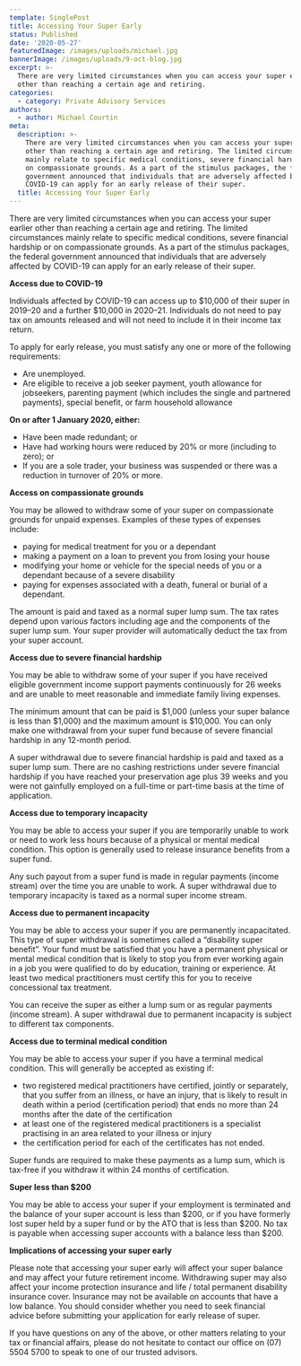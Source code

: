```yaml
---
template: SinglePost
title: Accessing Your Super Early
status: Published
date: '2020-05-27'
featuredImage: /images/uploads/michael.jpg
bannerImage: /images/uploads/9-oct-blog.jpg
excerpt: >-
  There are very limited circumstances when you can access your super earlier
  other than reaching a certain age and retiring. 
categories:
  - category: Private Advisory Services
authors:
  - author: Michael Courtin
meta:
  description: >-
    There are very limited circumstances when you can access your super earlier
    other than reaching a certain age and retiring. The limited circumstances
    mainly relate to specific medical conditions, severe financial hardship or
    on compassionate grounds. As a part of the stimulus packages, the federal
    government announced that individuals that are adversely affected by
    COVID-19 can apply for an early release of their super.
  title: Accessing Your Super Early
---
```

There are very limited circumstances when you can access your super earlier other than reaching a certain age and retiring. The limited circumstances mainly relate to specific medical conditions, severe financial hardship or on compassionate grounds. As a part of the stimulus packages, the federal government announced that individuals that are adversely affected by COVID-19 can apply for an early release of their super.

**Access due to COVID-19** 

Individuals affected by COVID-19 can access up to $10,000 of their super in 2019–20 and a further $10,000 in 2020–21. Individuals do not need to pay tax on amounts released and will not need to include it in their income tax return.

To apply for early release, you must satisfy any one or more of the following requirements:

* Are unemployed.
* Are eligible to receive a job seeker payment, youth allowance for jobseekers, parenting payment (which includes the single and partnered payments), special benefit, or farm household allowance

**On or after 1 January 2020, either:**

* Have been made redundant; or
* Have had working hours were reduced by 20% or more (including to zero); or
* If you are a sole trader, your business was suspended or there was a reduction in turnover of 20% or more.

**Access on compassionate grounds**

You may be allowed to withdraw some of your super on compassionate grounds for unpaid expenses. Examples of these types of expenses include:

* paying for medical treatment for you or a dependant
* making a payment on a loan to prevent you from losing your house
* modifying your home or vehicle for the special needs of you or a dependant because of a severe disability
* paying for expenses associated with a death, funeral or burial of a dependant.

The amount is paid and taxed as a normal super lump sum. The tax rates depend upon various factors including age and the components of the super lump sum. Your super provider will automatically deduct the tax from your super account.

**Access due to severe financial hardship**

You may be able to withdraw some of your super if you have received eligible government income support payments continuously for 26 weeks and are unable to meet reasonable and immediate family living expenses.

The minimum amount that can be paid is $1,000 (unless your super balance is less than $1,000) and the maximum amount is $10,000. You can only make one withdrawal from your super fund because of severe financial hardship in any 12-month period.

A super withdrawal due to severe financial hardship is paid and taxed as a super lump sum. There are no cashing restrictions under severe financial hardship if you have reached your preservation age plus 39 weeks and you were not gainfully employed on a full-time or part-time basis at the time of application.

**Access due to temporary incapacity**

You may be able to access your super if you are temporarily unable to work or need to work less hours because of a physical or mental medical condition. This option is generally used to release insurance benefits from a super fund.

Any such payout from a super fund is made in regular payments (income stream) over the time you are unable to work. A super withdrawal due to temporary incapacity is taxed as a normal super income stream.

**Access due to permanent incapacity**

You may be able to access your super if you are permanently incapacitated. This type of super withdrawal is sometimes called a “disability super benefit”. Your fund must be satisfied that you have a permanent physical or mental medical condition that is likely to stop you from ever working again in a job you were qualified to do by education, training or experience. At least two medical practitioners must certify this for you to receive concessional tax treatment.

You can receive the super as either a lump sum or as regular payments (income stream). A super withdrawal due to permanent incapacity is subject to different tax components.

**Access due to terminal medical condition**

You may be able to access your super if you have a terminal medical condition. This will generally be accepted as existing if:

* two registered medical practitioners have certified, jointly or separately, that you suffer from an illness, or have an injury, that is likely to result in death within a period (certification period) that ends no more than 24 months after the date of the certification
* at least one of the registered medical practitioners is a specialist practising in an area related to your illness or injury
* the certification period for each of the certificates has not ended.

Super funds are required to make these payments as a lump sum, which is tax-free if you withdraw it within 24 months of certification.

**Super less than $200**

You may be able to access your super if your employment is terminated and the balance of your super account is less than $200, or if you have formerly lost super held by a super fund or by the ATO that is less than $200. No tax is payable when accessing super accounts with a balance less than $200.

**Implications of accessing your super early**

Please note that accessing your super early will affect your super balance and may affect your future retirement income. Withdrawing super may also affect your income protection insurance and life / total permanent disability insurance cover. Insurance may not be available on accounts that have a low balance. You should consider whether you need to seek financial advice before submitting your application for early release of super.

If you have questions on any of the above, or other matters relating to your tax or financial affairs, please do not hesitate to contact our office on (07) 5504 5700 to speak to one of our trusted advisors.

